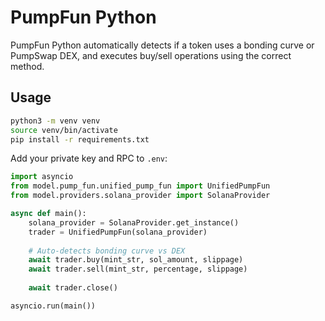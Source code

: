# PumpFun Python

PumpFun Python automatically detects if a token uses a bonding curve or PumpSwap DEX, and executes buy/sell operations using the correct method.

## Usage

```bash
python3 -m venv venv
source venv/bin/activate  
pip install -r requirements.txt
```

Add your private key and RPC to `.env`:

```python
import asyncio
from model.pump_fun.unified_pump_fun import UnifiedPumpFun
from model.providers.solana_provider import SolanaProvider

async def main():
    solana_provider = SolanaProvider.get_instance()
    trader = UnifiedPumpFun(solana_provider)
    
    # Auto-detects bonding curve vs DEX
    await trader.buy(mint_str, sol_amount, slippage)
    await trader.sell(mint_str, percentage, slippage)
    
    await trader.close()

asyncio.run(main())
```
